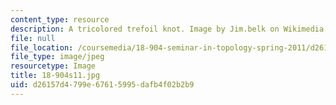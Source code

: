 ```yaml
---
content_type: resource
description: A tricolored trefoil knot. Image by Jim.belk on Wikimedia Commons.
file: null
file_location: /coursemedia/18-904-seminar-in-topology-spring-2011/d26157d4799e67615995dafb4f02b2b9_18-904s11.jpg
file_type: image/jpeg
resourcetype: Image
title: 18-904s11.jpg
uid: d26157d4-799e-6761-5995-dafb4f02b2b9
---
```

